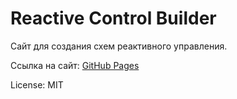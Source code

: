 # Reactive Control Builder

Сайт для создания схем реактивного управления.

Ссылка на сайт: [GitHub Pages](https://chessplayer123.github.io/reactive-control-builder-static/)

License: MIT

